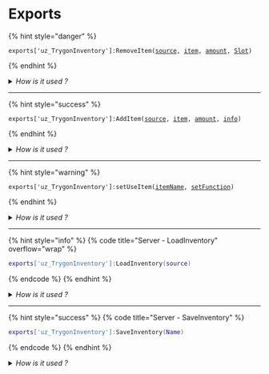 # Exports

{% hint style="danger" %}
<pre class="language-lua" data-title="" data-full-width="false"><code class="lang-lua">exports['uz_TrygonInventory']:RemoveItem(<a data-footnote-ref href="#user-content-fn-1">source</a>, <a data-footnote-ref href="#user-content-fn-2">item</a>, <a data-footnote-ref href="#user-content-fn-3">amount</a>, <a data-footnote-ref href="#user-content-fn-4">Slot</a>)
</code></pre>
{% endhint %}

<details>

<summary><em>How is it used ?</em></summary>

{% code overflow="wrap" %}
```lua
exports['uz_TrygonInventory']:RemoveItem(1, 'coffee', 2)
exports['uz_TrygonInventory']:RemoveItem(7, 'phone', 1, 4)
```
{% endcode %}

source: 1 - item: coffee - amount: 1 - Slot: 4

</details>

***

{% hint style="success" %}
<pre class="language-lua" data-title="Server - AddItem" data-overflow="wrap"><code class="lang-lua">exports['uz_TrygonInventory']:AddItem(<a data-footnote-ref href="#user-content-fn-5">source</a>, <a data-footnote-ref href="#user-content-fn-6">item</a>, <a data-footnote-ref href="#user-content-fn-7">amount</a>, <a data-footnote-ref href="#user-content-fn-8">info</a>)
</code></pre>
{% endhint %}

<details>

<summary><em>How is it used ?</em></summary>

```lua
exports['uz_TrygonInventory']:AddItem(4, 'coffee')
exports['uz_TrygonInventory']:AddItem(1, 'coffee', 2)
exports['uz_TrygonInventory']:AddItem(24, 'phone', 4, {Metadata: '302-912'})
```

</details>

***

{% hint style="warning" %}
<pre class="language-lua" data-title="Server - setUseItem"><code class="lang-lua">exports['uz_TrygonInventory']:setUseItem(<a data-footnote-ref href="#user-content-fn-2">itemName</a>, <a data-footnote-ref href="#user-content-fn-9">setFunction</a>)
</code></pre>
{% endhint %}

<details>

<summary><em>How is it used ?</em></summary>



<pre class="language-lua" data-overflow="wrap"><code class="lang-lua"><strong>exports['uz_TrygonInventory']:setUseItem('coffee', function(item, source)
</strong>    if exports['uz_TrygonInventory']:RemoveItem(source, item.ItemData.Name, 1, item.Slot) then
    end
end)
</code></pre>

</details>

***

{% hint style="info" %}
{% code title="Server - LoadInventory" overflow="wrap" %}
```lua
exports['uz_TrygonInventory']:LoadInventory(source)
```
{% endcode %}
{% endhint %}

<details>

<summary><em>How is it used ?</em></summary>

<pre class="language-lua" data-overflow="wrap"><code class="lang-lua">local Inventory = exports['uz_TrygonInventory']:LoadInventory(<a data-footnote-ref href="#user-content-fn-1">source</a>)

local Item = Inventory[tonumber(Slot)]
</code></pre>

</details>

***

{% hint style="success" %}
{% code title="Server - SaveInventory" %}
```lua
exports['uz_TrygonInventory']:SaveInventory(Name)
```
{% endcode %}
{% endhint %}

<details>

<summary><em>How is it used ?</em></summary>

<pre class="language-lua" data-overflow="wrap"><code class="lang-lua">exports['uz_TrygonInventory']:SaveInventory(<a data-footnote-ref href="#user-content-fn-10">'Players'</a>)

exports['uz_TrygonInventory']:SaveInventory('Stash')

exports['uz_TrygonInventory']:SaveInventory('Vehicles')
</code></pre>

</details>



[^1]: Player ID

[^2]: Item Name

[^3]: Delete item amount

[^4]: It can be left blank as desired

[^5]: ```
    Player ID
    ```

[^6]: ```
    Item Name
    ```

[^7]: ```
    If left blank, it is assumed as 1
    ```

[^8]: ```
    It can be left blank as desired
    ```

[^9]: Function

[^10]: Players - Stash - Vehicles
